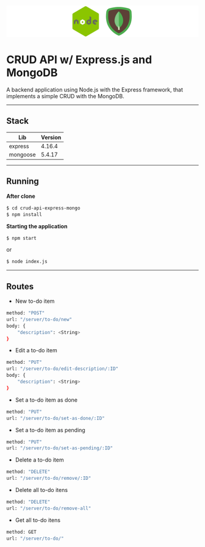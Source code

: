 ![](https://github.com/EduardoRotundaro/crud-api-express-mongo/blob/master/docs/images/01.png?raw=true)

# CRUD API w/ Express.js and MongoDB

A backend application using Node.js with the Express framework, that implements a simple CRUD with the MongoDB.

---

## Stack

| Lib | Version |
| ------ | ------ |
| express | 4.16.4 |
| mongoose | 5.4.17 |

---

## Running

**After clone**

```sh
$ cd crud-api-express-mongo
$ npm install
```

**Starting the application**

```sh
$ npm start
```

or

```sh
$ node index.js
```

---

## Routes

* New to-do item
```sh
method: "POST"
url: "/server/to-do/new"
body: {
    "description": <String>
}
```

* Edit a to-do item
```sh
method: "PUT"
url: "/server/to-do/edit-description/:ID"
body: {
    "description": <String>
}
```

* Set a to-do item as done
```sh
method: "PUT"
url: "/server/to-do/set-as-done/:ID"
```

* Set a to-do item as pending
```sh
method: "PUT"
url: "/server/to-do/set-as-pending/:ID"
```

* Delete a to-do item
```sh
method: "DELETE"
url: "/server/to-do/remove/:ID"
```

* Delete all to-do itens
```sh
method: "DELETE"
url: "/server/to-do/remove-all"
```

* Get all to-do itens
```sh
method: GET
url: "/server/to-do/"
```


